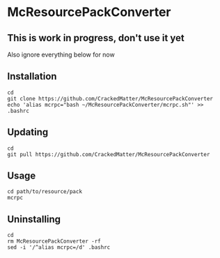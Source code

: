# McResourcePackConverter

## This is work in progress, don't use it yet
Also ignore everything below for now

## Installation
```
cd
git clone https://github.com/CrackedMatter/McResourcePackConverter
echo 'alias mcrpc="bash ~/McResourcePackConverter/mcrpc.sh"' >> .bashrc
```

## Updating
```
cd
git pull https://github.com/CrackedMatter/McResourcePackConverter
```

## Usage
```
cd path/to/resource/pack
mcrpc
```

## Uninstalling
```
cd
rm McResourcePackConverter -rf
sed -i '/^alias mcrpc=/d' .bashrc
```
